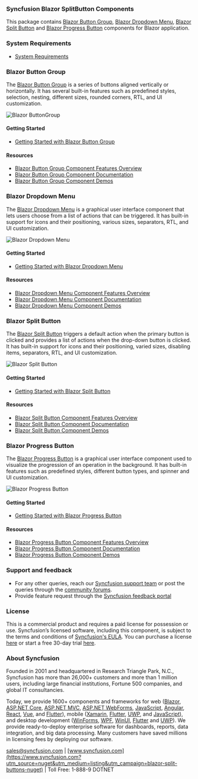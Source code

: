 ### Syncfusion Blazor SplitButton Components

This package contains [Blazor Button Group](https://www.syncfusion.com/blazor-components/blazor-button-group?utm_source=nuget&utm_medium=listing&utm_campaign=blazor-split-buttons-nuget), [Blazor Dropdown Menu](https://www.syncfusion.com/blazor-components/blazor-dropdown-menu?utm_source=nuget&utm_medium=listing&utm_campaign=blazor-split-buttons-nuget), [Blazor Split Button](https://www.syncfusion.com/blazor-components/blazor-split-button?utm_source=nuget&utm_medium=listing&utm_campaign=blazor-split-buttons-nuget) and [Blazor Progress Button](https://www.syncfusion.com/blazor-components/blazor-progress-button?utm_source=nuget&utm_medium=listing&utm_campaign=blazor-split-buttons-nuget) components for Blazor application.

### System Requirements

* [System Requirements](https://blazor.syncfusion.com/documentation/system-requirements?utm_source=nuget&utm_medium=listing&utm_campaign=blazor-split-buttons-nuget)

### Blazor Button Group

The [Blazor Button Group](https://www.syncfusion.com/blazor-components/blazor-button-group?utm_source=nuget&utm_medium=listing&utm_campaign=blazor-split-buttons-nuget) is a series of buttons aligned vertically or horizontally. It has several built-in features such as predefined styles, selection, nesting, different sizes, rounded corners, RTL, and UI customization.

![Blazor ButtonGroup](https://raw.githubusercontent.com/SyncfusionExamples/nuget-img/master/blazor/blazor-button-group.png)

#### Getting Started

* [Getting Started with Blazor Button Group](https://blazor.syncfusion.com/documentation/button-group/getting-started?utm_source=nuget&utm_medium=listing&utm_campaign=blazor-split-buttons-nuget)

#### Resources

* [Blazor Button Group Component Features Overview](https://www.syncfusion.com/blazor-components/blazor-button-group?utm_source=nuget&utm_medium=listing&utm_campaign=blazor-split-buttons-nuget)
* [Blazor Button Group Component Documentation](https://blazor.syncfusion.com/documentation/button-group/getting-started?utm_source=nuget&utm_medium=listing&utm_campaign=blazor-split-buttons-nuget)
* [Blazor Button Group Component Demos](https://blazor.syncfusion.com/demos/buttons/button-group?utm_source=nuget&utm_medium=listing&utm_campaign=blazor-split-buttons-nuget)

### Blazor Dropdown Menu

The [Blazor Dropdown Menu](https://www.syncfusion.com/blazor-components/blazor-dropdown-menu?utm_source=nuget&utm_medium=listing&utm_campaign=blazor-split-buttons-nuget) is a graphical user interface component that lets users choose from a list of actions that can be triggered. It has built-in support for icons and their positioning, various sizes, separators, RTL, and UI customization.

![Blazor Dropdown Menu](https://raw.githubusercontent.com/SyncfusionExamples/nuget-img/master/blazor/blazor-dropdown-menu.png)

#### Getting Started

* [Getting Started with Blazor Dropdown Menu](https://blazor.syncfusion.com/documentation/drop-down-menu/getting-started?utm_source=nuget&utm_medium=listing&utm_campaign=blazor-split-buttons-nuget)

#### Resources

* [Blazor Dropdown Menu Component Features Overview](https://www.syncfusion.com/blazor-components/blazor-dropdown-menu?utm_source=nuget&utm_medium=listing&utm_campaign=blazor-split-buttons-nuget)
* [Blazor Dropdown Menu Component Documentation](https://blazor.syncfusion.com/documentation/drop-down-menu/getting-started?utm_source=nuget&utm_medium=listing&utm_campaign=blazor-split-buttons-nuget)
* [Blazor Dropdown Menu Component Demos](https://blazor.syncfusion.com/demos/buttons/dropdown-menu?utm_source=nuget&utm_medium=listing&utm_campaign=blazor-split-buttons-nuget)

### Blazor Split Button

The [Blazor Split Button](https://www.syncfusion.com/blazor-components/blazor-split-button?utm_source=nuget&utm_medium=listing&utm_campaign=blazor-split-buttons-nuget) triggers a default action when the primary button is clicked and provides a list of actions when the drop-down button is clicked. It has built-in support for icons and their positioning, varied sizes, disabling items, separators, RTL, and UI customization.

![Blazor Split Button](https://raw.githubusercontent.com/SyncfusionExamples/nuget-img/master/blazor/blazor-splitbutton.png)

#### Getting Started

* [Getting Started with Blazor Split Button](https://blazor.syncfusion.com/documentation/split-button/getting-started?utm_source=nuget&utm_medium=listing&utm_campaign=blazor-split-buttons-nuget)

#### Resources

* [Blazor Split Button Component Features Overview](https://www.syncfusion.com/blazor-components/blazor-split-button?utm_source=nuget&utm_medium=listing&utm_campaign=blazor-split-buttons-nuget)
* [Blazor Split Button Component Documentation](https://blazor.syncfusion.com/documentation/split-button/getting-started?utm_source=nuget&utm_medium=listing&utm_campaign=blazor-split-buttons-nuget)
* [Blazor Split Button Component Demos](https://blazor.syncfusion.com/demos/buttons/split-button?utm_source=nuget&utm_medium=listing&utm_campaign=blazor-split-buttons-nuget)

### Blazor Progress Button

The [Blazor Progress Button](https://www.syncfusion.com/blazor-components/blazor-progress-button?utm_source=nuget&utm_medium=listing&utm_campaign=blazor-split-buttons-nuget) is a graphical user interface component used to visualize the progression of an operation in the background. It has built-in features such as predefined styles, different button types, and spinner and UI customization.

![Blazor Progress Button](https://raw.githubusercontent.com/SyncfusionExamples/nuget-img/master/blazor/blazor-progress-button.png)

#### Getting Started

* [Getting Started with Blazor Progress Button](https://blazor.syncfusion.com/documentation/progress-button/getting-started?utm_source=nuget&utm_medium=listing&utm_campaign=blazor-split-buttons-nuget)

#### Resources

* [Blazor Progress Button Component Features Overview](https://www.syncfusion.com/blazor-components/blazor-progress-button?utm_source=nuget&utm_medium=listing&utm_campaign=blazor-split-buttons-nuget)
* [Blazor Progress Button Component Documentation](https://blazor.syncfusion.com/documentation/progress-button/getting-started?utm_source=nuget&utm_medium=listing&utm_campaign=blazor-split-buttons-nuget)
* [Blazor Progress Button Component Demos](https://blazor.syncfusion.com/demos/buttons/progress-button?utm_source=nuget&utm_medium=listing&utm_campaign=blazor-split-buttons-nuget)

### Support and feedback
* For any other queries, reach our [Syncfusion support team](https://www.syncfusion.com/support/directtrac/incidents/newincident?utm_source=nuget&utm_medium=listing&utm_campaign=blazor-split-buttons-nuget) or post the queries through the [community forums](https://www.syncfusion.com/forums/blazor-components?utm_source=nuget&utm_medium=listing&utm_campaign=blazor-split-buttons-nuget).
* Provide feature request through the [Syncfusion feedback portal](https://www.syncfusion.com/feedback/blazor-components?utm_source=nuget&utm_medium=listing&utm_campaign=blazor-split-buttons-nuget)

### License
This is a commercial product and requires a paid license for possession or use. Syncfusion’s licensed software, including this component, is subject to the terms and conditions of [Syncfusion's EULA](https://www.syncfusion.com/eula/es/?utm_source=nuget&utm_medium=listing&utm_campaign=blazor-split-buttons-nuget). You can purchase a license [here]( https://www.syncfusion.com/sales/products?utm_source=nuget&utm_medium=listing&utm_campaign=blazor-split-buttons-nuget) or start a free 30-day trial [here](https://www.syncfusion.com/account/manage-trials/start-trials?utm_source=nuget&utm_medium=listing&utm_campaign=blazor-split-buttons-nuget).

### About Syncfusion
Founded in 2001 and headquartered in Research Triangle Park, N.C., Syncfusion has more than 26,000+ customers and more than 1 million users, including large financial institutions, Fortune 500 companies, and global IT consultancies.
 
Today, we provide 1600+ components and frameworks for web ([Blazor](https://www.syncfusion.com/blazor-components?utm_source=nuget&utm_medium=listing&utm_campaign=blazor-split-buttons-nuget), [ASP.NET Core](https://www.syncfusion.com/aspnet-core-ui-controls?utm_source=nuget&utm_medium=listing&utm_campaign=blazor-split-buttons-nuget), [ASP.NET MVC](https://www.syncfusion.com/aspnet-mvc-ui-controls?utm_source=nuget&utm_medium=listing&utm_campaign=blazor-split-buttons-nuget), [ASP.NET WebForms](https://www.syncfusion.com/jquery/aspnet-webforms-ui-controls?utm_source=nuget&utm_medium=listing&utm_campaign=blazor-split-buttons-nuget), [JavaScript](https://www.syncfusion.com/javascript-ui-controls?utm_source=nuget&utm_medium=listing&utm_campaign=blazor-split-buttons-nuget), [Angular](https://www.syncfusion.com/angular-ui-components?utm_source=nuget&utm_medium=listing&utm_campaign=blazor-split-buttons-nuget), [React](https://www.syncfusion.com/react-ui-components?utm_source=nuget&utm_medium=listing&utm_campaign=blazor-split-buttons-nuget), [Vue](https://www.syncfusion.com/vue-ui-components?utm_source=nuget&utm_medium=listing&utm_campaign=blazor-split-buttons-nuget), and [Flutter](https://www.syncfusion.com/flutter-widgets?utm_source=nuget&utm_medium=listing&utm_campaign=blazor-split-buttons-nuget)), mobile ([Xamarin](https://www.syncfusion.com/xamarin-ui-controls?utm_source=nuget&utm_medium=listing&utm_campaign=blazor-split-buttons-nuget), [Flutter](https://www.syncfusion.com/flutter-widgets?utm_source=nuget&utm_medium=listing&utm_campaign=blazor-split-buttons-nuget), [UWP](https://www.syncfusion.com/uwp-ui-controls?utm_source=nuget&utm_medium=listing&utm_campaign=blazor-split-buttons-nuget), and [JavaScript](https://www.syncfusion.com/javascript-ui-controls?utm_source=nuget&utm_medium=listing&utm_campaign=blazor-split-buttons-nuget)), and desktop development ([WinForms](https://www.syncfusion.com/winforms-ui-controls?utm_source=nuget&utm_medium=listing&utm_campaign=blazor-split-buttons-nuget), [WPF](https://www.syncfusion.com/wpf-controls?utm_source=nuget&utm_medium=listing&utm_campaign=blazor-split-buttons-nuget), [WinUI](https://www.syncfusion.com/winui-controls?utm_source=nuget&utm_medium=listing&utm_campaign=blazor-split-buttons-nuget), [Flutter](https://www.syncfusion.com/flutter-widgets?utm_source=nuget&utm_medium=listing&utm_campaign=blazor-split-buttons-nuget) and [UWP](https://www.syncfusion.com/uwp-ui-controls?utm_source=nuget&utm_medium=listing&utm_campaign=blazor-split-buttons-nuget)). We provide ready-to-deploy enterprise software for dashboards, reports, data integration, and big data processing. Many customers have saved millions in licensing fees by deploying our software.

[sales@syncfusion.com](mailto:sales@syncfusion.com?Subject=Syncfusion%20Blazor%20-%20NuGet) | [www.syncfusion.com](https://www.syncfusion.com?utm_source=nuget&utm_medium=listing&utm_campaign=blazor-split-buttons-nuget) | Toll Free: 1-888-9 DOTNET
